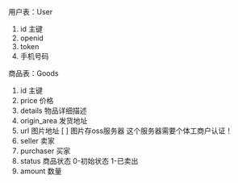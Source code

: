 用户表：User

1. id 主键
2. openid
3. token
4. 手机号码

商品表：Goods

1. id 主键
2. price 价格
3. details 物品详细描述
4. origin_area 发货地址
5. url 图片地址 [ ] 图片存oss服务器 这个服务器需要个体工商户认证！
6. seller 卖家 
7. purchaser 买家
8. status 商品状态  0-初始状态 1-已卖出
9. amount 数量